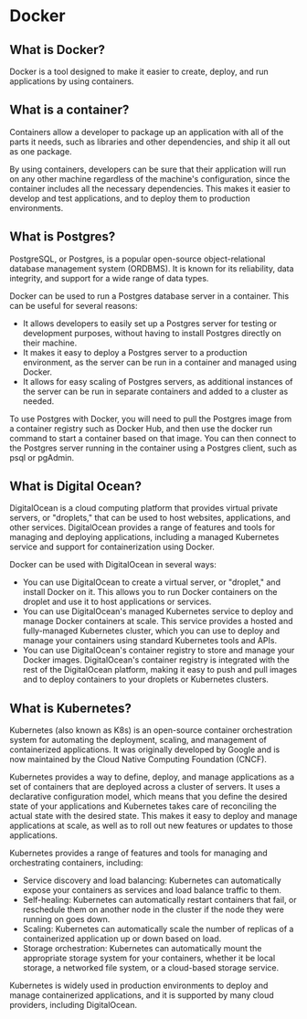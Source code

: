 # Docker

## What is Docker? 

Docker is a tool designed to make it easier to create, deploy, and run applications by using containers.

## What is a container?

Containers allow a developer to package up an application with all of the parts it needs, such as libraries and other dependencies, and ship it all out as one package.

By using containers, developers can be sure that their application will run on any other machine regardless of the machine's configuration, since the container includes all the necessary dependencies. This makes it easier to develop and test applications, and to deploy them to production environments.

## What is Postgres?

PostgreSQL, or Postgres, is a popular open-source object-relational database management system (ORDBMS). It is known for its reliability, data integrity, and support for a wide range of data types.

Docker can be used to run a Postgres database server in a container. This can be useful for several reasons:

* It allows developers to easily set up a Postgres server for testing or development purposes, without having to install Postgres directly on their machine.
* It makes it easy to deploy a Postgres server to a production environment, as the server can be run in a container and managed using Docker.
* It allows for easy scaling of Postgres servers, as additional instances of the server can be run in separate containers and added to a cluster as needed.

To use Postgres with Docker, you will need to pull the Postgres image from a container registry such as Docker Hub, and then use the docker run command to start a container based on that image. You can then connect to the Postgres server running in the container using a Postgres client, such as psql or pgAdmin.

## What is Digital Ocean?

DigitalOcean is a cloud computing platform that provides virtual private servers, or "droplets," that can be used to host websites, applications, and other services. DigitalOcean provides a range of features and tools for managing and deploying applications, including a managed Kubernetes service and support for containerization using Docker.

Docker can be used with DigitalOcean in several ways:

* You can use DigitalOcean to create a virtual server, or "droplet," and install Docker on it. This allows you to run Docker containers on the droplet and use it to host applications or services.
* You can use DigitalOcean's managed Kubernetes service to deploy and manage Docker containers at scale. This service provides a hosted and fully-managed Kubernetes cluster, which you can use to deploy and manage your containers using standard Kubernetes tools and APIs.
* You can use DigitalOcean's container registry to store and manage your Docker images. DigitalOcean's container registry is integrated with the rest of the DigitalOcean platform, making it easy to push and pull images and to deploy containers to your droplets or Kubernetes clusters.

## What is Kubernetes?

Kubernetes (also known as K8s) is an open-source container orchestration system for automating the deployment, scaling, and management of containerized applications. It was originally developed by Google and is now maintained by the Cloud Native Computing Foundation (CNCF).

Kubernetes provides a way to define, deploy, and manage applications as a set of containers that are deployed across a cluster of servers. It uses a declarative configuration model, which means that you define the desired state of your applications and Kubernetes takes care of reconciling the actual state with the desired state. This makes it easy to deploy and manage applications at scale, as well as to roll out new features or updates to those applications.

Kubernetes provides a range of features and tools for managing and orchestrating containers, including:

* Service discovery and load balancing: Kubernetes can automatically expose your containers as services and load balance traffic to them.
* Self-healing: Kubernetes can automatically restart containers that fail, or reschedule them on another node in the cluster if the node they were running on goes down.
* Scaling: Kubernetes can automatically scale the number of replicas of a containerized application up or down based on load.
* Storage orchestration: Kubernetes can automatically mount the appropriate storage system for your containers, whether it be local storage, a networked file system, or a cloud-based storage service.

Kubernetes is widely used in production environments to deploy and manage containerized applications, and it is supported by many cloud providers, including DigitalOcean.

